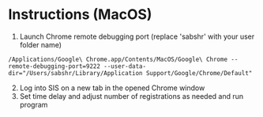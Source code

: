 # Instructions (MacOS)

1) Launch Chrome remote debugging port (replace 'sabshr' with your user folder name)
```
/Applications/Google\ Chrome.app/Contents/MacOS/Google\ Chrome --remote-debugging-port=9222 --user-data-dir="/Users/sabshr/Library/Application Support/Google/Chrome/Default"
```

2) Log into SIS on a new tab in the opened Chrome window
3) Set time delay and adjust number of registrations as needed and run program
